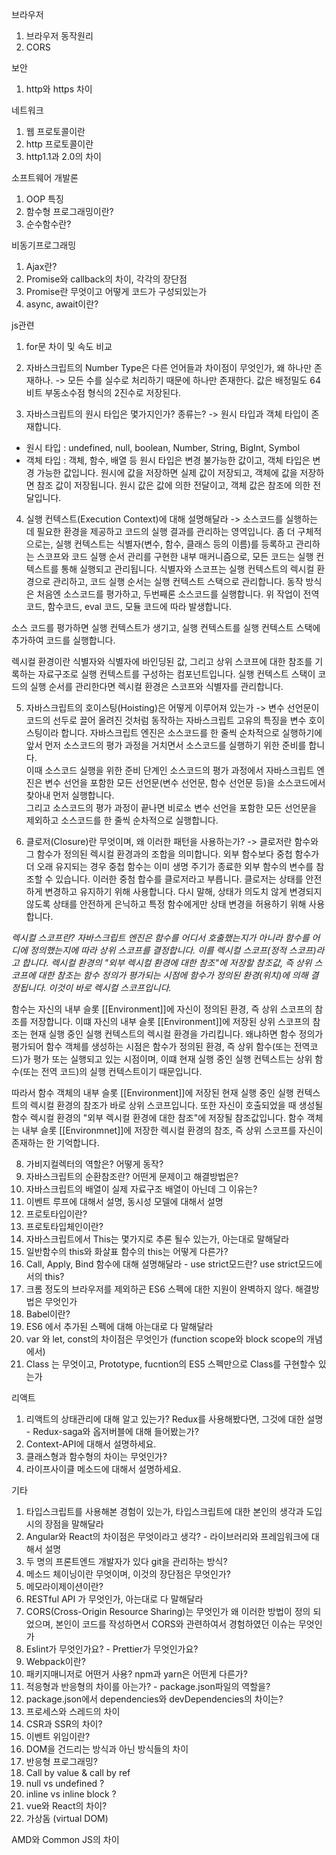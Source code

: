 브라우저
1. 브라우저 동작원리
2. CORS

보안
1. http와 https 차이

네트워크
1. 웹 프로토콜이란
2. http 프로토콜이란
3. http1.1과 2.0의 차이

소프트웨어 개발론
1. OOP 특징
2. 함수형 프로그래밍이란?
3. 순수함수란?

비동기프로그래밍
1. Ajax란?
2. Promise와 callback의 차이, 각각의 장단점
3. Promise란 무엇이고 어떻게 코드가 구성되있는가
4. async, await이란?

js관련
1. for문 차이 및 속도 비교

2. 자바스크립트의 Number Type은 다른 언어들과 차이점이 무엇인가, 왜 하나만 존재하나.
-> 모든 수를 실수로 처리하기 때문에 하나만 존재한다.
값은 배정밀도 64비트 부동소수점 형식의 2진수로 저장된다. 

3. 자바스크립트의 원시 타입은 몇가지인가? 종류는?
-> 원시 타입과 객체 타입이 존재합니다.
 - 원시 타입 : undefined, null, boolean, Number, String, BigInt, Symbol
 - 객체 타입 : 객체, 함수, 배열 등
원시 타입은 변경 불가능한 값이고, 객체 타입은 변경 가능한 값입니다.
원시에 값을 저장하면 실제 값이 저장되고, 객체에 값을 저장하면 참조 값이 저장됩니다.
원시 값은 값에 의한 전달이고, 객체 값은 참조에 의한 전달입니다. 

4. 실행 컨텍스트(Execution Context)에 대해 설명해달라
-> 소스코드를 실행하는 데 필요한 환경을 제공하고 코드의 실행 결과를 관리하는 영역입니다. 
좀 더 구체적으로는, 실행 컨텍스트는 식별자(변수, 함수, 클래스 등의 이름)를 등록하고 관리하는 스코프와 
코드 실행 순서 관리를 구현한 내부 매커니즘으로, 모든 코드는 실행 컨텍스트를 통해 실행되고 관리됩니다.
식별자와 스코프는 실행 컨텍스트의 렉시컬 환경으로 관리하고, 
코드 실행 순서는 실행 컨텍스트 스택으로 관리합니다. 
동작 방식은 처음엔 소스코드를 평가하고, 두번째론 소스코드를 실행합니다.
위 작업이 전역코드, 함수코드, eval 코드, 모듈 코드에 따라 발생합니다.

소스 코드를 평가하면 실행 컨텍스트가 생기고, 
실행 컨텍스트를 실행 컨텍스트 스택에 추가하여 코드를 실행합니다. 

렉시컬 환경이란 식별자와 식별자에 바인딩된 값, 그리고 상위 스코프에 대한 참조를 기록하는 자료구조로 실행 컨텍스트를 구성하는 컴포넌트입니다.
실행 컨텍스트 스택이 코드의 실행 순서를 관리한다면 렉시컬 환경은 스코프와 식별자를 관리합니다.

5. 자바스크립트의 호이스팅(Hoisting)은 어떻게 이루어져 있는가
-> 변수 선언문이 코드의 선두로 끌어 올려진 것처럼 동작하는 자바스크립트 고유의 특징을 변수 호이스팅이라 합니다.
자바스크립트 엔진은 소스코드를 한 줄씩 순차적으로 실행하기에 앞서 먼저 소스코드의 평가 과정을 거치면서 소스코드를 실행하기 위한 준비를 합니다.  
이때 소스코드 실행을 위한 준비 단계인 소스코드의 평가 과정에서 자바스크립트 엔진은 변수 선언을 포함한 모든 선언문(변수 선언문, 함수 선언문 등)을 소스코드에서 찾아내 먼저 실행합니다.  
그리고 소스코드의 평가 과정이 끝나면 비로소 변수 선언을 포함한 모든 선언문을 제외하고 소스코드를 한 줄씩 순차적으로 실행합니다.  

6. 클로저(Closure)란 무엇이며, 왜 이러한 패턴을 사용하는가?
-> 클로저란 함수와 그 함수가 정의된 렉시컬 환경과의 조합을 의미합니다.
외부 함수보다 중첩 함수가 더 오래 유지되는 경우 중첩 함수는 이미 생명 주기가 종료한 외부 함수의 변수를 참조할 수 있습니다.
이러한 중첨 합수를 클로저라고 부릅니다. 
클로저는 상태를 안전하게 변경하고 유지하기 위해 사용합니다. 
다시 말해, 상태가 의도치 않게 변경되지 않도록 상태를 안전하게 은닉하고 특정 함수에게만 상태 변경을 허용하기 위해 사용합니다.

*렉시컬 스코프란? 
자바스크립트 엔진은 함수를 어디서 호출했는지가 아니라 함수를 어디에 정의했는지에 따라 상위 스코프를 결정합니다. 이를 렉시컬 스코프(정적 스코프)라고 합니다.
렉시컬 환경의 "외부 렉시컬 환경에 대한 참조"에 저장할 참조값, 즉 상위 스코프에 대한 참조는 함수 정의가 평가되는 시점에 함수가 정의된 환경(위치)에 의해 결정됩니다.
이것이 바로 렉시컬 스코프입니다.*  

함수는 자신의 내부 슬롯 [[Environment]]에 자신이 정의된 환경, 즉 상위 스코프의 참조를 저장합니다.
이떄 자신의 내부 슬롯 [[Environment]]에 저장된 상위 스코프의 참조는 현재 실행 중인 실행 컨텍스트의 렉시컬 환경을 가리킵니다.
왜냐하면 함수 정의가 평가되어 함수 객체를 생성하는 시점은 함수가 정의된 환경, 즉 상위 함수(또는 전역코드)가 평가 또는 실행되고 있는 시점이며, 이떄 현재 실행 중인 실행 컨텍스트는 상위 함수(또는 전역 코드)의 실행 컨텍스트이기 때문입니다.

따라서 함수 객체의 내부 슬롯 [[Environment]]에 저장된 현재 실행 중인 실행 컨텍스트의 렉시컬 환경의 참조가 바로 상위 스코프입니다.
또한 자신이 호출되었을 때 생성될 함수 렉시컬 환경의 "외부 렉시컬 환경에 대한 참조"에 저장될 참조값입니다.
함수 객체는 내부 슬롯 [[Environmnet]]에 저장한 렉시컬 환경의 참조, 즉 상위 스코프를 자신이 존재하는 한 기억합니다.


8. 가비지컬렉터의 역할은? 어떻게 동작?
9. 자바스크립트의 순환참조란? 어떤게 문제이고 해결방법은?
10. 자바스크립트의 배열이 실제 자료구조 배열이 아닌데 그 이유는?
11. 이벤트 루프에 대해서 설명, 동시성 모델에 대해서 설명
12. 프로토타입이란?
13. 프로토타입체인이란?
14. 자바스크립트에서 This는 몇가지로 추론 될수 있는가, 아는대로 말해달라
15. 일반함수의 this와 화살표 함수의 this는 어떻게 다른가?
16. Call, Apply, Bind 함수에 대해 설명해달라 - use strict모드란? use strict모드에서의 this?
17. 크롬 정도의 브라우저를 제외하곤 ES6 스펙에 대한 지원이 완벽하지 않다. 해결방법은 무엇인가
18. Babel이란?
19. ES6 에서 추가된 스펙에 대해 아는대로 다 말해달라
20. var 와 let, const의 차이점은 무엇인가 (function scope와 block scope의 개념에서)
21. Class 는 무엇이고, Prototype, fucntion의 ES5 스펙만으로 Class를 구현할수 있는가

리액트
1. 리액트의 상태관리에 대해 알고 있는가? Redux를 사용해봤다면, 그것에 대한 설명 - Redux-saga와 옵저버블에 대해 들어봤는가?
2. Context-API에 대해서 설명하세요.
3. 클래스형과 함수형의 차이는 무엇인가?
4. 라이프사이클 메소드에 대해서 설명하세요.

기타
1. 타입스크립트를 사용해본 경험이 있는가, 타입스크립트에 대한 본인의 생각과 도입시의 장점을 말해달라
2. Angular와 React의 차이점은 무엇이라고 생각? - 라이브러리와 프레임워크에 대해서 설명
3. 두 명의 프론트엔드 개발자가 있다 git을 관리하는 방식?
4. 메소드 체이닝이란 무엇이며, 이것의 장단점은 무엇인가?
5. 메모라이제이션이란?
6. RESTful API 가 무엇인가, 아는대로 다 말해달라
7. CORS(Cross-Origin Resource Sharing)는 무엇인가 왜 이러한 방법이 정의 되었으며, 본인이 코드를 작성하면서 CORS와 관련하여서 경험하였던 이슈는 무엇인가
8. Eslint가 무엇인가요?  - Prettier가 무엇인가요?
9. Webpack이란?
10. 패키지매니저로 어떤거 사용? npm과 yarn은 어떤게 다른가?
11. 적응형과 반응형의 차이를 아는가? - package.json파일의 역할을?
12. package.json에서 dependencies와 devDependencies의 차이는?
13. 프로세스와 스레드의 차이
14. CSR과 SSR의 차이?
15. 이벤트 위임이란?
16. DOM을 건드리는 방식과 아닌 방식들의 차이
17. 반응형 프로그래밍?
18. Call by value & call by ref
19. null vs undefined ?
20. inline vs inline block ?
21. vue와 React의 차이? 
22. 가상돔 (virtual DOM)

AMD와 Common JS의 차이
